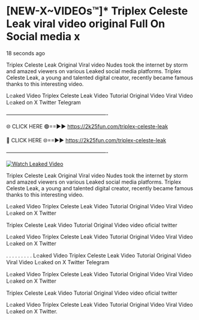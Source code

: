 # [NEW-X~VIDEOs™]* Triplex Celeste Leak viral video original Full On Social media x

18 seconds ago

Triplex Celeste Leak Original Viral video Nudes took the internet by storm and amazed viewers on various Leaked social media platforms. Triplex Celeste Leak, a young and talented digital creator, recently became famous thanks to this interesting video.

L𝚎aked Video Triplex Celeste Leak Video Tutorial Original Video Viral Video L𝚎aked on X Twitter Telegram

———————————————————-

🌐 CLICK HERE 🟢==►► https://2k25fun.com/triplex-celeste-leak

🔴 CLICK HERE 🌐==►► https://2k25fun.com/triplex-celeste-leak

———————————————————-

[![Watch Leaked Video](https://miro.medium.com/v2/resize:fit:828/format:webp/1*cilzJN44JGOrTw9NJCrNHA.gif "Watch Leaked Video")](https://2k25fun.com/triplex-celeste-leak)

Triplex Celeste Leak Original Viral video Nudes took the internet by storm and amazed viewers on various Leaked social media platforms. Triplex Celeste Leak, a young and talented digital creator, recently became famous thanks to this interesting video.

L𝚎aked Video Triplex Celeste Leak Video Tutorial Original Video Viral Video L𝚎aked on X Twitter

Triplex Celeste Leak Video Tutorial Original Video video oficial twitter

L𝚎aked Video Triplex Celeste Leak Video Tutorial Original Video Viral Video L𝚎aked on X Twitter

. . . . . . . . . L𝚎aked Video Triplex Celeste Leak Video Tutorial Original Video Viral Video L𝚎aked on X Twitter Telegram

L𝚎aked Video Triplex Celeste Leak Video Tutorial Original Video Viral Video L𝚎aked on X Twitter

Triplex Celeste Leak Video Tutorial Original Video video oficial twitter

L𝚎aked Video Triplex Celeste Leak Video Tutorial Original Video Viral Video L𝚎aked on X Twitter.
